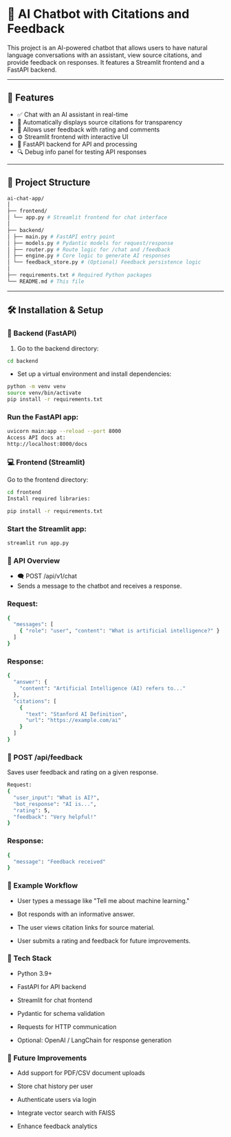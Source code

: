 # 🧠 AI Chatbot with Citations and Feedback

This project is an AI-powered chatbot that allows users to have natural language conversations with an assistant, view source citations, and provide feedback on responses. It features a Streamlit frontend and a FastAPI backend.

---

## 🚀 Features

- ✅ Chat with an AI assistant in real-time
- 🔗 Automatically displays source citations for transparency
- 📝 Allows user feedback with rating and comments
- ⚙️ Streamlit frontend with interactive UI
- 🚀 FastAPI backend for API and processing
- 🔍 Debug info panel for testing API responses

---

## 📁 Project Structure
```bash
ai-chat-app/
│
├── frontend/
│ └── app.py # Streamlit frontend for chat interface
│
├── backend/
│ ├── main.py # FastAPI entry point
│ ├── models.py # Pydantic models for request/response
│ ├── router.py # Route logic for /chat and /feedback
│ ├── engine.py # Core logic to generate AI responses
│ └── feedback_store.py # (Optional) Feedback persistence logic
│
├── requirements.txt # Required Python packages
└── README.md # This file
```

---

## 🛠️ Installation & Setup

### 🔧 Backend (FastAPI)

1. Go to the backend directory:
```bash
cd backend
```
- Set up a virtual environment and install dependencies:

```bash
python -m venv venv
source venv/bin/activate
pip install -r requirements.txt
```
### Run the FastAPI app:
```bash
uvicorn main:app --reload --port 8000
Access API docs at:
http://localhost:8000/docs
```
### 💻 Frontend (Streamlit)
Go to the frontend directory:
```bash
cd frontend
Install required libraries:

pip install -r requirements.txt
```
### Start the Streamlit app:
```bash
streamlit run app.py
```

###  🔄 API Overview
- 🗨️ POST /api/v1/chat
- Sends a message to the chatbot and receives a response.

### Request:
```bash
{
  "messages": [
    { "role": "user", "content": "What is artificial intelligence?" }
  ]
}
```
### Response:
```bash
{
  "answer": {
    "content": "Artificial Intelligence (AI) refers to..."
  },
  "citations": [
    {
      "text": "Stanford AI Definition",
      "url": "https://example.com/ai"
    }
  ]
}
```
### 📝 POST /api/feedback
Saves user feedback and rating on a given response.
```bash
Request:
{
  "user_input": "What is AI?",
  "bot_response": "AI is...",
  "rating": 5,
  "feedback": "Very helpful!"
}
```
### Response:
```bash
{
  "message": "Feedback received"
}
```
### 🧪 Example Workflow
- User types a message like "Tell me about machine learning."

- Bot responds with an informative answer.

- The user views citation links for source material.

- User submits a rating and feedback for future improvements.

### 🧰 Tech Stack
- Python 3.9+

- FastAPI for API backend

- Streamlit for chat frontend

- Pydantic for schema validation

- Requests for HTTP communication

- Optional: OpenAI / LangChain for response generation

### 📌 Future Improvements
- Add support for PDF/CSV document uploads

- Store chat history per user

- Authenticate users via login

- Integrate vector search with FAISS

- Enhance feedback analytics

